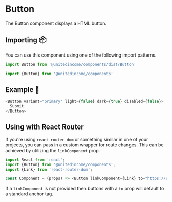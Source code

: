 # Button

The Button component displays a HTML button.

## Importing 📦

You can use this component using one of the following import patterns.

```javascript
import Button from '@unitedincome/components/dist/Button'
```

```javascript
import {Button} from '@unitedincome/components'
```

## Example 🚀

```javascript
<Button variant="primary" light={false} dark={true} disabled={false}>
  Submit
</Button>
```

## Using with React Router
If you're using `react-router-dom` or something similar in one of your projects, you can pass in a custom wrapper for route changes. This can be achieved by utilizing the `linkComponent` prop. 

```javascript
import React from 'react';
import {Button} from '@unitedincome/components';
import {Link} from 'react-router-dom';

const Component = (props) => <Button linkComponent={Link} to="https://unitedincome.com" />;
```

If a `linkComponent` is not provided then buttons with a `to` prop will default to a standard anchor tag.
